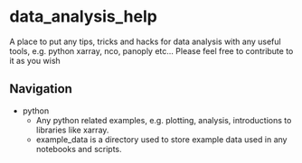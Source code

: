 # data_analysis_help
A place to put any tips, tricks and hacks for data analysis with any useful tools, e.g. python xarray, nco, panoply etc... Please feel free to contribute to it as you wish

## Navigation

- python
  - Any python related examples, e.g. plotting, analysis, introductions to libraries like xarray.
  - example_data is a directory used to store example data used in any notebooks and scripts.
